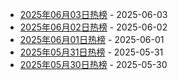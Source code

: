 * [2025年06月03日热榜](https://product-daily.haha.ai/posts/20250603) - 2025-06-03
* [2025年06月02日热榜](https://product-daily.haha.ai/posts/20250602) - 2025-06-02
* [2025年06月01日热榜](https://product-daily.haha.ai/posts/20250601) - 2025-06-01
* [2025年05月31日热榜](https://product-daily.haha.ai/posts/20250531) - 2025-05-31
* [2025年05月30日热榜](https://product-daily.haha.ai/posts/20250530) - 2025-05-30

